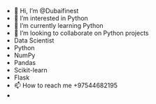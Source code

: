 - 👋 Hi, I’m @Dubaifinest
- 👀 I’m interested in Python
- 🌱 I’m currently learning Python
- 💞️ I’m looking to collaborate on Python projects
- Data Scientist 
- Python
- NumPy
- Pandas
- Scikit-learn
- Flask
- 📫 How to reach me +97544682195
- 

<!---
Dubaifinest/Dubaifinest is a ✨ special ✨ repository because its `README.md` (this file) appears on your GitHub profile.
You can click the Preview link to take a look at your changes.
--->
